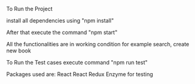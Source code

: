 To Run the Project

install all dependencies using "npm install"

After that execute the command "npm start"

All the functionalities are in working condition for example search, create new book

To Run the Test cases execute command "npm run test"

Packages used are:
React
React Redux
Enzyme for testing
